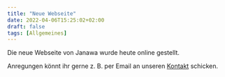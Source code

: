 ```yaml
---
title: "Neue Webseite"
date: 2022-04-06T15:25:02+02:00
draft: false
tags: [Allgemeines]
---
```


Die neue Webseite von Janawa wurde heute online gestellt.

Anregungen könnt ihr gerne z. B. per Email an unseren [Kontakt](/kontakt) schicken.
